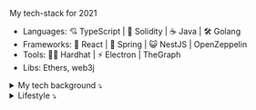 My tech-stack for 2021

- Languages: 💘 TypeScript | 💎 Solidity | ☕️ Java | 🛠 Golang
- Frameworks: 🌈 React | 🍃 Spring | 😺 NestJS | OpenZeppelin
- Tools: 👷‍♂️ Hardhat | ⚡️ Electron | TheGraph
- Libs: Ethers, web3j

<details>
<summary>My tech background ⤵️</summary>

### 2020

- Languages: 🛠 Golang | 💘 TypeScript | 💎 Solidity | 
- Frameworks: 🌈 React | 😸 NestJS
- Tools: ⚡️ Electron
- DBs: Postgres, Firestore
- Cloud: Firebase | Google

### 2018-2019

- Languages: 🛠 Golang | 💘 TypeScript
- Frameworks: 🅰️ Angular | Ionic
- DBs: Postgres
- Tools: Kubernetes 

### 2017-2018
- Languages: 😵 C++ | 💘 TypeScript
- Cloud: Azure | IBM Bluemix

  
### 2013-2017

- Languages: 😵 C++ | 💘 TypeScript | ♦️ Ruby | 🐘 PHP
- Frameworks: 🟩 Qt | 🅰️ Angular | 
- Tools: ⚡️ Electron 

### 2006-2013

- Languages: 😵 C++ | C |  🐘 PHP | ♦️ Ruby | Lua
- Frameworks: 🟩 Qt | ⚫️ Symfony | 🛤 Rails

### 2005-2007
- Languages: 🏛 Delphi | 😵 C++
- Embedded

### 1998-2004
- Languages: 🏛 Delphi | 😵 C++

### 1994-1997
- Languages: Sinclair Basic
- XZ Spectrum

</details>

<details>
<summary>Lifestyle ⤵️</summary>
 
 
 - 👪 Family
 - 👨‍💻 Job 
 - 🥁 Gigs
 - 🍺 Parties
 - 🎮 Games
 - ✈️ Travel

</details>
